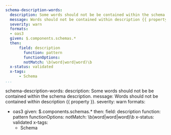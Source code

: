 ```yaml
---
schema-description-words:
  description: Some words should not be be contained within the schema description.
  message: Words should not be contained within description {{ property }}.
  severity: warn
  formats:
  - oas3
  given: $.components.schemas.*
  then:
      field: description
        function: pattern
        functionOptions:
        notMatch: \b(word|word|word)\b
  x-status: validated
  x-tags:
      - Schema         
...
```

schema-description-words:
  description: Some words should not be be contained within the schema description.
  message: Words should not be contained within description {{ property }}.
  severity: warn
  formats:
  - oas3
  given: $.components.schemas.*
  then:
      field: description
        function: pattern
        functionOptions:
        notMatch: \b(word|word|word)\b
  x-status: validated
  x-tags:
      - Schema  